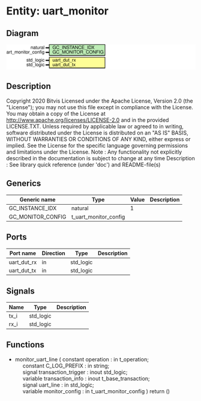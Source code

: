 # Entity: uart_monitor

## Diagram

![Diagram](uart_monitor.svg "Diagram")
## Description

Copyright 2020 Bitvis
Licensed under the Apache License, Version 2.0 (the "License"); you may not use this file except in compliance with the License.
You may obtain a copy of the License at http://www.apache.org/licenses/LICENSE-2.0 and in the provided LICENSE.TXT.
Unless required by applicable law or agreed to in writing, software distributed under the License is distributed on
an "AS IS" BASIS, WITHOUT WARRANTIES OR CONDITIONS OF ANY KIND, either express or implied.
See the License for the specific language governing permissions and limitations under the License.
Note : Any functionality not explicitly described in the documentation is subject to change at any time
Description   : See library quick reference (under 'doc') and README-file(s)
## Generics

| Generic name      | Type                  | Value | Description |
| ----------------- | --------------------- | ----- | ----------- |
| GC_INSTANCE_IDX   | natural               | 1     |             |
| GC_MONITOR_CONFIG | t_uart_monitor_config |       |             |
## Ports

| Port name   | Direction | Type      | Description |
| ----------- | --------- | --------- | ----------- |
| uart_dut_rx | in        | std_logic |             |
| uart_dut_tx | in        | std_logic |             |
## Signals

| Name | Type      | Description |
| ---- | --------- | ----------- |
| tx_i | std_logic |             |
| rx_i | std_logic |             |
## Functions
- monitor_uart_line <font id="function_arguments">( constant  operation           : in    t_operation;<br><span style="padding-left:20px"> constant  C_LOG_PREFIX        : in    string;<br><span style="padding-left:20px"> signal    transaction_trigger : inout std_logic;<br><span style="padding-left:20px"> variable  transaction_info    : inout t_base_transaction;<br><span style="padding-left:20px"> signal    uart_line           : in    std_logic;<br><span style="padding-left:20px"> variable  monitor_config      : in    t_uart_monitor_config ) </font> <font id="function_return">return ()</font>
